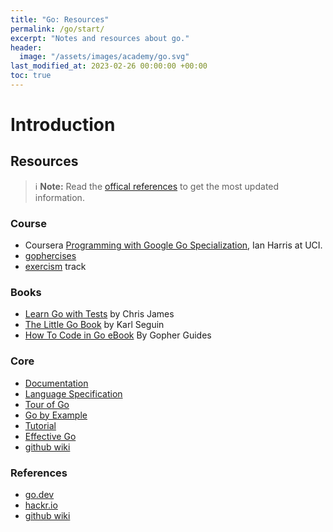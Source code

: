 ```yaml
---
title: "Go: Resources"
permalink: /go/start/
excerpt: "Notes and resources about go."
header:
  image: "/assets/images/academy/go.svg"
last_modified_at: 2023-02-26 00:00:00 +00:00
toc: true
---
```


# Introduction

## Resources

> :information_source: **Note:** Read the [offical references](https://go.dev/learn) to get the most updated information.

### Course

* Coursera [Programming with Google Go Specialization](https://www.coursera.org/specializations/google-golang), Ian Harris at UCI.
* [gophercises](https://gophercises.com/)
* [exercism](https://exercism.io/tracks/go) track

### Books
* [Learn Go with Tests](https://quii.gitbook.io/learn-go-with-tests/) by Chris James
* [The Little Go Book](https://www.openmymind.net/The-Little-Go-Book/) by Karl Seguin
* [How To Code in Go eBook](https://www.digitalocean.com/community/books/how-to-code-in-go-ebook) By Gopher Guides

### Core
* [Documentation](https://go.dev/doc/)
* [Language Specification](https://go.dev/ref/spec)
* [Tour of Go](https://go.dev/tour/)
* [Go by Example](https://gobyexample.com/)
* [Tutorial](https://go.dev/doc/tutorial/)
* [Effective Go](https://go.dev/doc/effective_go.html)
* [github wiki](https://github.com/golang/go/wiki/)


### References
* [go.dev](https://go.dev/learn)
* [hackr.io](https://hackr.io/tutorials/learn-go)
* [github wiki](https://github.com/golang/go/wiki/#learning-more-about-go)
